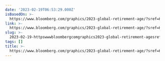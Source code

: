 ```yaml
---
date: '2023-02-19T06:53:29.000Z'
isBasedOn: >-
  https://www.bloomberg.com/graphics/2023-global-retirement-age/?sref=HiJo51bv&cmpid=socialflow-twitter-business#xj4y7vzkg
link: >-
  https://www.bloomberg.com/graphics/2023-global-retirement-age/?sref=HiJo51bv&cmpid=socialflow-twitter-business#xj4y7vzkg
slug: >-
  2023-02-19-httpswwwbloombergcomgraphics2023-global-retirement-agesrefhijo51bvandcmpidsocialflow-twitter-businessxj4y7vzkg
tags: []
title: >-
  https://www.bloomberg.com/graphics/2023-global-retirement-age/?sref=HiJo51bv&cmpid=socialflow-twitter-business#xj4y7vzkg
---
```


